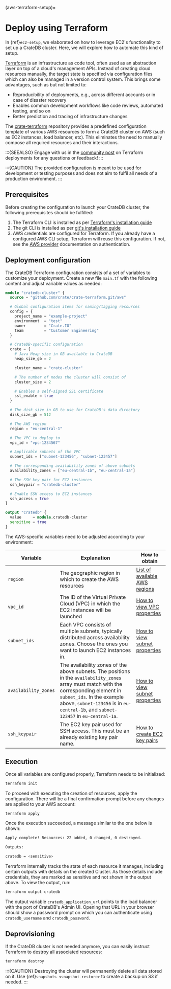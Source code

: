 (aws-terraform-setup)=

# Deploy using Terraform

In {ref}`ec2-setup`, we elaborated on how to leverage EC2's functionality to set
up a CrateDB cluster. Here, we will explore how to automate this kind of setup.

[Terraform] is an infrastructure as code tool, often used as an abstraction
layer on top of a cloud's management APIs. Instead of creating cloud resources
manually, the target state is specified via configuration files which can also
be managed in a version control system. This brings some advantages, such as but
not limited to:

- Reproducibility of deployments, e.g., across different accounts or in case of
  disaster recovery
- Enables common development workflows like code reviews, automated testing, and
  so on
- Better prediction and tracing of infrastructure changes

The [crate-terraform] repository provides a predefined configuration template
of various AWS resources to form a CrateDB cluster on AWS (such as EC2
instances, load balancer, etc). This eliminates the need to manually compose all
required resources and their interactions.

:::{SEEALSO}
Engage with us in the [community post] on Terraform deployments for any
questions or feedback!
:::

:::{CAUTION}
The provided configuration is meant to be used for development or testing
purposes and does not aim to fulfil all needs of a production environment.
:::

## Prerequisites

Before creating the configuration to launch your CrateDB cluster, the following
prerequisites should be fulfilled:

1. The Terraform CLI is installed as per
   [Terraform's installation guide]
2. The git CLI is installed as per [git's installation guide]
3. AWS credentials are configured for Terraform. If you already have a
   configured AWS CLI setup, Terraform will reuse this configuration. If not,
   see the [AWS provider] documentation on authentication.

## Deployment configuration

The CrateDB Terraform configuration consists of a set of variables to customize
your deployment. Create a new file `main.tf` with the following content and
adjust variable values as needed:

```terraform
module "cratedb-cluster" {
  source = "github.com/crate/crate-terraform.git/aws"

  # Global configuration items for naming/tagging resources
  config = {
    project_name = "example-project"
    environment  = "test"
    owner        = "Crate.IO"
    team         = "Customer Engineering"
  }

  # CrateDB-specific configuration
  crate = {
    # Java Heap size in GB available to CrateDB
    heap_size_gb = 2

    cluster_name = "crate-cluster"

    # The number of nodes the cluster will consist of
    cluster_size = 2

    # Enables a self-signed SSL certificate
    ssl_enable = true
  }

  # The disk size in GB to use for CrateDB's data directory
  disk_size_gb = 512

  # The AWS region
  region = "eu-central-1"

  # The VPC to deploy to
  vpc_id = "vpc-1234567"

  # Applicable subnets of the VPC
  subnet_ids = ["subnet-123456", "subnet-123457"]

  # The corresponding availability zones of above subnets
  availability_zones = ["eu-central-1b", "eu-central-1a"]

  # The SSH key pair for EC2 instances
  ssh_keypair = "cratedb-cluster"

  # Enable SSH access to EC2 instances
  ssh_access = true
}

output "cratedb" {
  value     = module.cratedb-cluster
  sensitive = true
}
```

The AWS-specific variables need to be adjusted according to your environment:

| Variable             | Explanation                                                                                                                                                                                                                                                  | How to obtain                   |
| -------------------- | ------------------------------------------------------------------------------------------------------------------------------------------------------------------------------------------------------------------------------------------------------------ | ------------------------------- |
| `region`             | The geographic region in which to create the AWS resources                                                                                                                                                                                                   | [List of available AWS regions] |
| `vpc_id`             | The ID of the Virtual Private Cloud (VPC) in which the EC2 instances will be launched                                                                                                                                                                        | [How to view VPC properties]    |
| `subnet_ids`         | Each VPC consists of multiple subnets, typically distributed across availability zones. Choose the ones you want to launch EC2 instances in.                                                                                                                 | [How to view subnet properties] |
| `availability_zones` | The availability zones of the above subnets. The positions in the `availability_zones` array must match with the corresponding element in `subnet_ids`. In the example above, `subnet-123456` is in `eu-central-1b`, and `subnet-123457` in `eu-central-1a`. | [How to view subnet properties] |
| `ssh_keypair`        | The EC2 key pair used for SSH access. This must be an already existing key pair name.                                                                                                                                                                        | [How to create EC2 key pairs]   |

## Execution

Once all variables are configured properly, Terraform needs to be initialized:

```bash
terraform init
```

To proceed with executing the creation of resources, apply the configuration.
There will be a final confirmation prompt before any changes are applied to your
AWS account:

```bash
terraform apply
```

Once the execution succeeded, a message similar to the one below is shown:

```bash
Apply complete! Resources: 22 added, 0 changed, 0 destroyed.

Outputs:

cratedb = <sensitive>
```

Terraform internally tracks the state of each resource it manages, including
certain outputs with details on the created Cluster. As those details include
credentials, they are marked as sensitive and not shown in the output above.
To view the output, run:

```bash
terraform output cratedb
```

The output variable `cratedb_application_url` points to the load balancer with
the port of CrateDB's Admin UI. Opening that URL in your browser should show a
password prompt on which you can authenticate using `cratedb_username` and
`cratedb_password`.

## Deprovisioning

If the CrateDB cluster is not needed anymore, you can easily instruct Terraform
to destroy all associated resources:

```bash
terraform destroy
```

:::{CAUTION}
Destroying the cluster will permanently delete all data stored on it. Use
{ref}`snapshots <snapshot-restore>` to create a backup on S3 if needed.
:::

[aws provider]: https://registry.terraform.io/providers/hashicorp/aws/latest/docs
[community post]: https://community.cratedb.com/t/deploying-cratedb-to-the-cloud-via-terraform/849
[crate-terraform]: https://github.com/crate/crate-terraform
[git's installation guide]: https://git-scm.com/downloads
[how to create ec2 key pairs]: https://docs.aws.amazon.com/AWSEC2/latest/UserGuide/create-key-pairs.html
[how to view subnet properties]: https://docs.aws.amazon.com/vpc/latest/userguide/configure-subnets.html
[how to view vpc properties]: https://docs.aws.amazon.com/vpc/latest/userguide/work-with-default-vpc.html#view-default-vpc
[list of available aws regions]: https://docs.aws.amazon.com/AWSEC2/latest/UserGuide/using-regions-availability-zones.html#concepts-available-regions
[terraform]: https://www.terraform.io
[terraform's installation guide]: https://www.terraform.io/downloads.html
